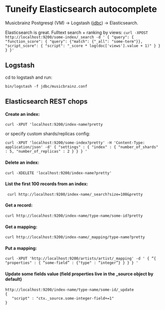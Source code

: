 # Tuneify Elasticsearch autocomplete

Musicbrainz Postgresql (VM) -> Logstash ([jdbc](https://www.elastic.co/blog/logstash-jdbc-input-plugin)) -> Elasticsearch.

Elasticsearch is great. Fulltext search + ranking by views:
`curl -XPOST http://localhost:9200/some-index/_search -d '
{
  "query": {
    "function_score": {
      "query": {"match": {"_all": "some-term"}},
      "script_score": {
        "script": "_score * log(doc['views'].value + 1)"
      }
    }
  }
}'`

## Logstash

cd to logstash and run:

`bin/logstash -f jdbc/musicbrainz.conf`

## Elasticsearch REST chops

#### Create an index:

`curl -XPUT 'localhost:9200/index-name?pretty`

or specify custom shards/replicas config:

`curl -XPUT 'localhost:9200/some-index?pretty' -H 'Content-Type: application/json' -d'
{
    "settings" : {
        "index" : {
            "number_of_shards" : 5,
            "number_of_replicas" : 2
        }
    }
}
'`

#### Delete an index:
`curl -XDELETE 'localhost:9200/index-name?pretty'`

#### List the first 100 records from an index:
` curl http://localhost:9200/index-name/_search?size=100&pretty`

#### Get a record:
`curl http://localhost:9200/index-name/type-name/some-id?pretty`

#### Get a mapping:
`curl http://localhost:9200/index-name/_mapping/type-name?pretty`

#### Put a mapping:
`curl -XPUT 'http://localhost:9200/artists/artist/_mapping' -d '
{
    “{
        "properties" : {
            “some-field” : {"type" : “integer”}
        }
    }
}
'`

#### Update some fields value (field properties live in the _source object by default)
```
http://localhost:9200/index-name/type-name/some-id/_update
{
   "script" : "ctx._source.some-integer-field+=1"
}
```

